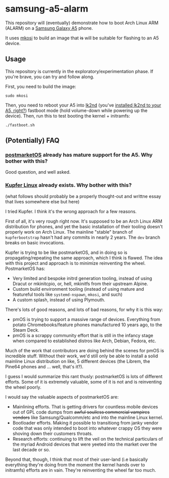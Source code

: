 # samsung-a5-alarm

This repository will (eventually) demonstrate how to boot Arch Linux ARM (ALARM) on a [Samsung Galaxy A5][1] phone.

It uses [mkosi][2] to build an image that ~~is~~ will be suitable for flashing to an A5 device.

## Usage

This repository is currently in the exploratory/experimentation phase. If you're brave, you can try and follow along.

First, you need to build the image:

```
sudo mkosi
```

Then, you need to reboot your A5 into [lk2nd][4] (you've [installed lk2nd to your A5, right?][5]) fastboot mode (hold volume-down while powering up the device). Then, run this to test booting the kernel + initramfs:

```
./fastboot.sh
```

## (Potentially) FAQ

### [postmarketOS][3] already has mature support for the A5. Why bother with this?

Good question, and well asked.

### [Kupfer Linux][6] already exists. Why bother with this?

(what follows should probably be a properly thought-out and writtne essay that lives somewhere else but here)

I tried Kupfer. I think it's the wrong approach for a few reasons.

First of all, it's very rough right now. It's supposed to be an Arch Linux ARM distribution for phones, and yet the basic installation of their tooling doesn't properly work on Arch Linux. The mainline "stable" branch of `kupferbootstrap` hasn't had any commits in nearly 2 years. The `dev` branch breaks on basic invocations.

Kupfer is trying to be like postmarketOS, and in doing so is propagating/repeating the same approach, which I think is flawed. The idea with this project and approach is to minimize reinventing the wheel. PostmarketOS has:

 * Very limited and bespoke initrd generation tooling, instead of using Dracut or mkinitcpio, or, hell, mkinitfs from their upstream Alpine.
 * Custom build environment tooling (instead of using mature and featureful tools like `systemd-nspawn`, `mkosi`, and such)
 * A custom splash, instead of using Plymouth.

There's lots of good reasons, and lots of bad reasons, for why it is this way:

 * pmOS is trying to support a massive range of devices. Everything from potato Chromebooks/feature phones manufactured 10 years ago, to the Steam Deck.
 * pmOS is a scrappy community effort that is still in the infancy stage when compared to established distros like Arch, Debian, Fedora, etc.

Much of the work that contributors are doing behind the scenes for pmOS is incredible stuff. Without their work, we'd still only be able to install a solid mainline Linux distribution on like, 5 different devices (the Librem, the Pine64 phones and ... well, that's it?).

I guess I would summarize this rant thusly: postmarketOS is lots of different efforts. Some of it is extremely valuable, some of it is not and is reinventing the wheel poorly.

I would say the valuable aspects of postmarketOS are:

 * Mainlining efforts. That is getting drivers for countless mobile devices out of GPL code dumps from ~~awful soulless commercial vampires vendors~~ like Samsung/Qualcomm/etc and into the mainline Linux kernel.
 * Bootloader efforts. Making it possible to transitiong from janky vendor code that was only intended to boot into whatever crappy OS they were shoving down their customers throats.
 * Research efforts: continuing to lift the veil on the technical particulars of the myriad Android devices that were yeeted into the market over the last decade or so.

Beyond that, though, I think that most of their user-land (i.e basically everything they're doing from the moment the kernel hands over to initramfs) efforts are in vain. They're reinventing the wheel far too much.

[1]: https://wiki.postmarketos.org/wiki/Samsung_Galaxy_A5_2015_(samsung-a5)
[2]: https://github.com/systemd/mkosi
[3]: https://postmarketos.org/
[4]: https://github.com/msm8916-mainline/lk2nd#lk2nd
[5]: https://github.com/msm8916-mainline/lk2nd#installation
[6]: https://kupfer.gitlab.io/
